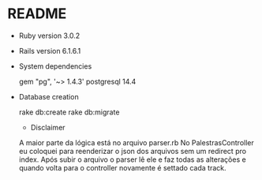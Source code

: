 # README

* Ruby version 
  3.0.2
  
* Rails version 6.1.6.1

* System dependencies

  gem "pg", '~> 1.4.3'
  postgresql 14.4

* Database creation

  rake db:create
  rake db:migrate
  
  
  * Disclaimer
  
  A maior parte da lógica está no arquivo parser.rb
  No PalestrasController eu coloquei para reenderizar o json dos arquivos sem um redirect pro index.
  Após subir o arquivo o parser lê ele e faz todas as alterações e quando volta para o controller novamente é settado cada track.

